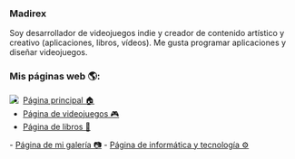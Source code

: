 ### Madirex
Soy desarrollador de videojuegos indie y creador de contenido artístico y creativo (aplicaciones, libros, vídeos). Me gusta programar aplicaciones y diseñar videojuegos.

### Mis páginas web 🌎:
<a href="https://www.madirex.com/"><img align="left" src="https://i.imgur.com/nYtcu63.gif"></a>
- <a href="https://www.madirex.com/">Página principal 🏠</a>
- <a href="https://games.madirex.com/">Página de videojuegos 🎮</a>
- <a href="https://books.madirex.com/">Página de libros 📕</a>

<span align="right">
- <a href="https://art.madirex.com/">Página de mi galería 📷</a>
- <a href="https://tech.madirex.com/">Página de informática y tecnología ⚙</a>
  </span>
